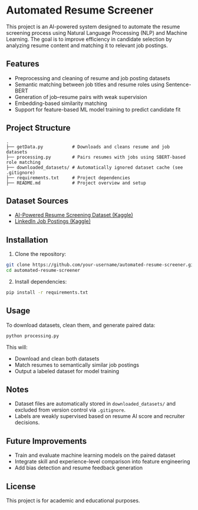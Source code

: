 # Automated Resume Screener
This project is an AI-powered system designed to automate the resume screening process using Natural Language Processing (NLP) and Machine Learning. The goal is to improve efficiency in candidate selection by analyzing resume content and matching it to relevant job postings.

## Features
- Preprocessing and cleaning of resume and job posting datasets
- Semantic matching between job titles and resume roles using Sentence-BERT
- Generation of job–resume pairs with weak supervision
- Embedding-based similarity matching
- Support for feature-based ML model training to predict candidate fit

## Project Structure
```
.
├── getData.py           # Downloads and cleans resume and job datasets
├── processing.py        # Pairs resumes with jobs using SBERT-based role matching
├── downloaded_datasets/ # Automatically ignored dataset cache (see .gitignore)
├── requirements.txt     # Project dependencies
├── README.md            # Project overview and setup
```

## Dataset Sources
- [AI-Powered Resume Screening Dataset (Kaggle)](https://www.kaggle.com/datasets/mdtalhask/ai-powered-resume-screening-dataset-2025)
- [LinkedIn Job Postings (Kaggle)](https://www.kaggle.com/datasets/arshkon/linkedin-job-postings)

## Installation
1. Clone the repository:
```bash
git clone https://github.com/your-username/automated-resume-screener.git
cd automated-resume-screener
```
2. Install dependencies:
```bash
pip install -r requirements.txt
```

## Usage
To download datasets, clean them, and generate paired data:
```bash
python processing.py
```
This will:
- Download and clean both datasets
- Match resumes to semantically similar job postings
- Output a labeled dataset for model training

## Notes
- Dataset files are automatically stored in `downloaded_datasets/` and excluded from version control via `.gitignore`.
- Labels are weakly supervised based on resume AI score and recruiter decisions.

## Future Improvements
- Train and evaluate machine learning models on the paired dataset
- Integrate skill and experience-level comparison into feature engineering
- Add bias detection and resume feedback generation

## License
This project is for academic and educational purposes.
